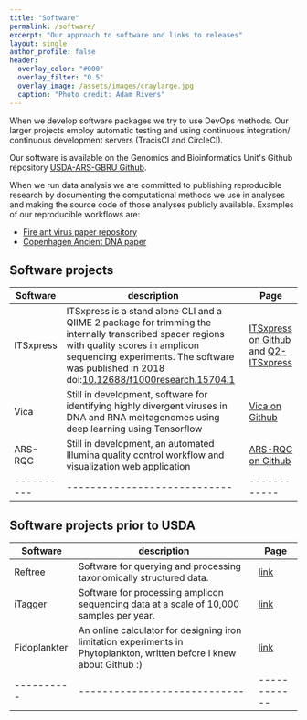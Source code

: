 ```yaml
---
title: "Software"
permalink: /software/
excerpt: "Our approach to software and links to releases"
layout: single
author_profile: false
header:
  overlay_color: "#000"
  overlay_filter: "0.5"
  overlay_image: /assets/images/craylarge.jpg
  caption: "Photo credit: Adam Rivers"
---
```


When we develop software packages we try to use DevOps methods. Our larger projects employ automatic testing and using continuous integration/ continuous development servers (TracisCI and CircleCI).

Our software is available on the Genomics and Bioinformatics Unit's Github repository
[USDA-ARS-GBRU Github](https://github.com/usda-ars-gbru).

When we run data analysis we are committed to publishing reproducible research
by documenting the computational methods we use in analyses and making the
source code of those analyses publicly available.
Examples of our reproducible workflows are:

* [Fire ant virus paper repository](https://github.com/USDA-ARS-GBRU/fire_ant_viruses)
* [Copenhagen Ancient DNA paper](https://github.com/arivers/copenhagen_moat)

## Software projects

Software|description|Page
----------|----------------------------|------------
ITSxpress | ITSxpress is a stand alone CLI and a QIIME 2 package for trimming the internally transcribed spacer regions with quality scores in amplicon sequencing experiments. The software was published in 2018 doi:[10.12688/f1000research.15704.1](https:/doi.org/10.12688/f1000research.15704.1)| [ITSxpress on  Github](https://github.com/USDA-ARS-GBRU/itsxpress) and [Q2-ITSxpress](https://github.com/USDA-ARS-GBRU/q2_itsxpress)
Vica      | Still in development, software for identifying highly divergent viruses in DNA and RNA me)tagenomes using deep learning using Tensorflow | [Vica on Github](https://github.com/USDA-ARS-GBRU/vica)
ARS-RQC   | Still in development, an automated Illumina quality control workflow and visualization web application | [ARS-RQC on Github](https://github.com/USDA-ARS-GBRU/ARS-RQC)
----------|----------------------------|------------

## Software projects prior to USDA

Software|description|Page
---------|----------------------------|------------
Reftree  | Software for querying and processing taxonomically structured data.| [link](https://bitbucket.org/berkeleylab/jgi_reftree)
iTagger | Software for processing amplicon sequencing data at a scale of 10,000 samples per year. | [link](https://bitbucket.org/berkeleylab/jgi_itagger)
Fidoplankter | An online calculator for designing iron limitation experiments in Phytoplankton, written before I knew about Github :) |[link](http://fidoplankter.uga.edu/)
----------|----------------------------|------------
